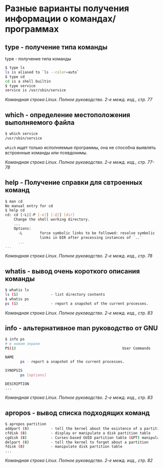 # Разные варианты получения информации о командах/программах
## type - получение типа команды
type - получение типа команды

```bash
$ type ls
ls is aliased to `ls --color=auto`
$ type cd
cd is a shell builtin
$ type service
service is /usr/sbin/service
```

*Командная строка Linux. Полное руководство. 2-е межд. изд., стр. 77*

## which - определение местоположения выполняемого файла

```bash
$ which service
/usr/sbin/service
```

`which` ищет только исполняемые программы, она не способна выявлять встроенные команды или псевдонимы.

*Командная строка Linux. Полное руководство. 2-е межд. изд., стр. 77-78*

## help - Получение справки для свтроенных команд

```bash
$ man cd
No manual entry for cd
$ help cd
cd: cd [-L|[-P [-e]] [-@]] [dir]
    Change the shell working directory.
    ...
    Options:
      -L        force symbolic links to be followed: resolve symbolic
                links in DIR after processing instances of `..'
      ...
...
```

*Командная строка Linux. Полное руководство. 2-е межд. изд., стр. 78*

## whatis - вывод очень короткого описания команды

```bash
$ whatis ls
ls (1)               - list directory contents
$ whatis ps
ps (1)               - report a snapshot of the current processes.
```

*Командная строка Linux. Полное руководство. 2-е межд. изд., стр. 83*

## info - альтернативное man руководство от GNU

```bash
$ info ps
# в новом экране
PS(1)                                                 User Commands                                                PS(1)

NAME
       ps - report a snapshot of the current processes.

SYNOPSIS
       ps [options]

DESCRIPTION
...
```

*Командная строка Linux. Полное руководство. 2-е межд. изд., стр. 83*

## apropos - вывод списка подходящих команд

```bash
$ apropos partition
addpart (8)          - tell the kernel about the existence of a partition
cfdisk (8)           - display or manipulate a disk partition table
cgdisk (8)           - Curses-based GUID partition table (GPT) manipulator
delpart (8)          - tell the kernel to forget about a partition
fdisk (8)            - manipulate disk partition table
...
```

*Командная строка Linux. Полное руководство. 2-е межд. изд., стр. 82*